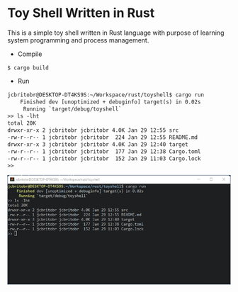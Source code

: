 # Toy Shell Written in Rust
This is a simple toy shell written in Rust language with purpose of learning system programming and process management.

* Compile
```
$ cargo build
```

* Run
```
jcbritobr@DESKTOP-DT4KS9S:~/Workspace/rust/toyshell$ cargo run
    Finished dev [unoptimized + debuginfo] target(s) in 0.02s
     Running `target/debug/toyshell`
>> ls -lht
total 20K
drwxr-xr-x 2 jcbritobr jcbritobr 4.0K Jan 29 12:55 src
-rw-r--r-- 1 jcbritobr jcbritobr  224 Jan 29 12:55 README.md
drwxr-xr-x 3 jcbritobr jcbritobr 4.0K Jan 29 12:40 target
-rw-r--r-- 1 jcbritobr jcbritobr  177 Jan 29 12:38 Cargo.toml
-rw-r--r-- 1 jcbritobr jcbritobr  152 Jan 29 11:03 Cargo.lock
>>
```

![Toy Shell](images/toyshell.png)

